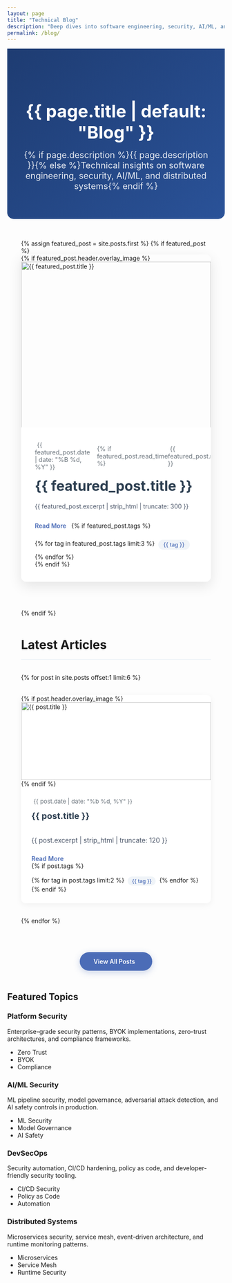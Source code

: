```yaml
---
layout: page
title: "Technical Blog"
description: "Deep dives into software engineering, security, AI/ML, and distributed systems"
permalink: /blog/
---
```


<!-- Blog Header -->
<header class="blog-header" style="background: linear-gradient(135deg, #1e3c72 0%, #2a5298 100%); padding: 4rem 2rem; margin-bottom: 3rem; border-radius: 0 0 15px 15px; color: white;">
  <div class="wrapper" style="max-width: 1200px; margin: 0 auto;">
    <h1 class="page__title" style="color: white; margin-bottom: 1rem; font-size: 2.5rem; font-weight: 700;">
      {{ page.title | default: "Blog" }}
    </h1>
    <p class="page__subtitle" style="font-size: 1.25rem; opacity: 0.9; max-width: 800px; margin: 0 auto;">
      {% if page.description %}{{ page.description }}{% else %}Technical insights on software engineering, security, AI/ML, and distributed systems{% endif %}
    </p>
  </div>
</header>

<div class="blog-container" style="max-width: 1200px; margin: 0 auto; padding: 0 2rem;">
  <!-- Featured Post -->
  {% assign featured_post = site.posts.first %}
  {% if featured_post %}
  <div class="featured-post" style="margin-bottom: 4rem; border-radius: 12px; overflow: hidden; box-shadow: 0 10px 30px rgba(0,0,0,0.1); transition: transform 0.3s ease, box-shadow 0.3s ease;">
    <div class="featured-post__image" style="height: 400px; overflow: hidden;">
      {% if featured_post.header.overlay_image %}
        <img src="{{ featured_post.header.overlay_image | relative_url }}" alt="{{ featured_post.title }}" style="width: 100%; height: 100%; object-fit: cover;">
      {% else %}
        <div style="background: linear-gradient(45deg, #4b6cb7, #182848); height: 100%; display: flex; align-items: center; justify-content: center; color: white; font-size: 1.5rem;">
          {{ featured_post.title }}
        </div>
      {% endif %}
    </div>
    <div class="featured-post__content" style="padding: 2rem; background: white;">
      <div class="post-meta" style="margin-bottom: 1rem; display: flex; align-items: center; color: #6c757d; font-size: 0.9rem;">
        <span class="post-date" style="margin-right: 1rem;">
          <i class="far fa-calendar-alt" style="margin-right: 0.3rem;"></i>
          {{ featured_post.date | date: "%B %d, %Y" }}
        </span>
        {% if featured_post.read_time %}
        <span class="read-time">
          <i class="far fa-clock" style="margin-right: 0.3rem;"></i>
          {{ featured_post.read_time }}
        </span>
        {% endif %}
      </div>
      <h2 style="font-size: 2rem; margin-top: 0; margin-bottom: 1rem;">
        <a href="{{ featured_post.url | relative_url }}" style="color: #2c3e50; text-decoration: none; transition: color 0.3s ease;">
          {{ featured_post.title }}
        </a>
      </h2>
      <p class="post-excerpt" style="color: #4a5568; line-height: 1.7; margin-bottom: 1.5rem;">
        {{ featured_post.excerpt | strip_html | truncate: 300 }}
      </p>
      <a href="{{ featured_post.url | relative_url }}" class="read-more" style="display: inline-flex; align-items: center; color: #4b6cb7; font-weight: 600; text-decoration: none; transition: all 0.3s ease;">
        Read More <i class="fas fa-arrow-right" style="margin-left: 0.5rem; transition: transform 0.3s ease;"></i>
      </a>
      {% if featured_post.tags %}
      <div class="post-tags" style="margin-top: 1.5rem; display: flex; flex-wrap: wrap; gap: 0.5rem;">
        {% for tag in featured_post.tags limit:3 %}
          <span class="tag" style="background: #f0f4f8; color: #4b6cb7; padding: 0.25rem 0.75rem; border-radius: 50px; font-size: 0.8rem; font-weight: 500;">
            {{ tag }}
          </span>
        {% endfor %}
      </div>
      {% endif %}
    </div>
  </div>
  {% endif %}

  <!-- Blog Posts Grid -->
  <h2 style="font-size: 1.75rem; margin: 3rem 0 2rem; padding-bottom: 1rem; border-bottom: 2px solid #f0f4f8;">
    Latest Articles
  </h2>
  
  <div class="post-grid" style="display: grid; grid-template-columns: repeat(auto-fill, minmax(300px, 1fr)); gap: 2rem; margin-bottom: 4rem;">
    {% for post in site.posts offset:1 limit:6 %}
    <article class="post-card" style="background: white; border-radius: 10px; overflow: hidden; box-shadow: 0 4px 15px rgba(0,0,0,0.05); transition: transform 0.3s ease, box-shadow 0.3s ease; height: 100%; display: flex; flex-direction: column;">
      {% if post.header.overlay_image %}
      <div class="post-card__image" style="height: 180px; overflow: hidden;">
        <img src="{{ post.header.overlay_image | relative_url }}" alt="{{ post.title }}" style="width: 100%; height: 100%; object-fit: cover; transition: transform 0.5s ease;">
      </div>
      {% endif %}
      <div class="post-card__content" style="padding: 1.5rem; flex-grow: 1; display: flex; flex-direction: column;">
        <div class="post-meta" style="margin-bottom: 0.75rem; color: #6c757d; font-size: 0.85rem;">
          <span class="post-date">
            <i class="far fa-calendar-alt" style="margin-right: 0.3rem;"></i>
            {{ post.date | date: "%b %d, %Y" }}
          </span>
        </div>
        <h3 style="font-size: 1.25rem; margin: 0 0 1rem 0; line-height: 1.4;">
          <a href="{{ post.url | relative_url }}" style="color: #2c3e50; text-decoration: none; transition: color 0.3s ease;">
            {{ post.title }}
          </a>
        </h3>
        <p class="post-excerpt" style="color: #4a5568; line-height: 1.6; margin-bottom: 1.25rem; font-size: 0.95rem; flex-grow: 1;">
          {{ post.excerpt | strip_html | truncate: 120 }}
        </p>
        <div style="margin-top: auto;">
          <a href="{{ post.url | relative_url }}" class="read-more" style="display: inline-flex; align-items: center; color: #4b6cb7; font-size: 0.9rem; font-weight: 600; text-decoration: none; transition: all 0.3s ease;">
            Read More <i class="fas fa-arrow-right" style="margin-left: 0.5rem; font-size: 0.8rem; transition: transform 0.3s ease;"></i>
          </a>
        </div>
        {% if post.tags %}
        <div class="post-tags" style="margin-top: 1rem; display: flex; flex-wrap: wrap; gap: 0.5rem;">
          {% for tag in post.tags limit:2 %}
            <span class="tag" style="background: #f0f4f8; color: #4b6cb7; padding: 0.2rem 0.6rem; border-radius: 50px; font-size: 0.75rem; font-weight: 500;">
              {{ tag }}
            </span>
          {% endfor %}
        </div>
        {% endif %}
      </div>
    </article>
    {% endfor %}
  </div>

  <!-- View All Posts Button -->
  <div class="view-all-container" style="text-align: center; margin: 3rem 0;">
    <a href="{{ '/posts/' | relative_url }}" class="btn btn--primary" style="display: inline-flex; align-items: center; background: #4b6cb7; color: white; padding: 0.8rem 2rem; border-radius: 50px; text-decoration: none; font-weight: 600; transition: all 0.3s ease; box-shadow: 0 4px 15px rgba(75, 108, 183, 0.3);">
      View All Posts <i class="fas fa-arrow-right" style="margin-left: 0.5rem;"></i>
    </a>
  </div>
</div>

<!-- Custom CSS for hover effects -->
<style>
  .featured-post:hover {
    transform: translateY(-5px);
    box-shadow: 0 15px 40px rgba(0,0,0,0.15) !important;
  }
  
  .post-card {
    transition: transform 0.3s ease, box-shadow 0.3s ease;
  }
  
  .post-card:hover {
    transform: translateY(-5px);
    box-shadow: 0 10px 25px rgba(0,0,0,0.1) !important;
  }
  
  .post-card:hover .post-card__image img {
    transform: scale(1.05);
  }
  
  .read-more:hover {
    color: #3a56a8 !important;
  }
  
  .read-more:hover i {
    transform: translateX(5px);
  }
  
  .btn--primary:hover {
    background: #3a56a8 !important;
    transform: translateY(-2px);
    box-shadow: 0 6px 20px rgba(75, 108, 183, 0.4) !important;
  }
  
  @media (max-width: 768px) {
    .post-grid {
      grid-template-columns: 1fr !important;
    }
    
    .featured-post__image {
      height: 250px !important;
    }
    
    .blog-header {
      padding: 2rem 1rem !important;
      text-align: center;
    }
    
    .page__title {
      font-size: 2rem !important;
    }
  }
</style>

## Featured Topics

<div class="grid cols-2">
  <div class="card">
    <div class="inner">
      <h3>Platform Security</h3>
      <p class="muted">Enterprise-grade security patterns, BYOK implementations, zero-trust architectures, and compliance frameworks.</p>
      <ul class="clean">
        <li>Zero Trust</li>
        <li>BYOK</li>
        <li>Compliance</li>
      </ul>
    </div>
  </div>

  <div class="card">
    <div class="inner">
      <h3>AI/ML Security</h3>
      <p class="muted">ML pipeline security, model governance, adversarial attack detection, and AI safety controls in production.</p>
      <ul class="clean">
        <li>ML Security</li>
        <li>Model Governance</li>
        <li>AI Safety</li>
      </ul>
    </div>
  </div>

  <div class="card">
    <div class="inner">
      <h3>DevSecOps</h3>
      <p class="muted">Security automation, CI/CD hardening, policy as code, and developer-friendly security tooling.</p>
      <ul class="clean">
        <li>CI/CD Security</li>
        <li>Policy as Code</li>
        <li>Automation</li>
      </ul>
    </div>
  </div>

  <div class="card">
    <div class="inner">
      <h3>Distributed Systems</h3>
      <p class="muted">Microservices security, service mesh, event-driven architecture, and runtime monitoring patterns.</p>
      <ul class="clean">
        <li>Microservices</li>
        <li>Service Mesh</li>
        <li>Runtime Security</li>
      </ul>
    </div>
  </div>
</div>

</div> <!-- Close blog-container -->